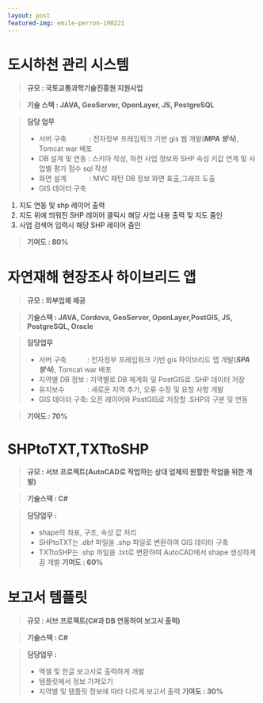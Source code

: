 ```yaml
---
layout: post
featured-img: emile-perron-190221
---
```


도시하천 관리 시스템
======

> **규모 :  국토교통과학기술진흥원 지원사업**

> **기술 스택  :  JAVA, GeoServer, OpenLayer, JS, PostgreSQL**

> **담당 업무**  
> - 서버 구축 　　　: 전자정부 프레임워크 기반 gis 웹 개발(**_MPA 방식_**), Tomcat war 배포
> - DB 설계 및 연동 : 스키마 작성, 하천 사업 정보와 SHP 속성 키값 연계 및 사업별 평가 점수 sql 작성
> - 화면 설계 　　　:  MVC 패턴 DB 정보 화면 표출,그래프 도출
> - GIS 데이터 구축 
  1. 지도 연동 및 shp 레이어 출력
  2. 지도 위에 띄워진 SHP 레이어 클릭시 해당 사업 내용 출력 및 지도 줌인
  3. 사업 검색어 입력시 해당 SHP 레이어 줌인 

 > **기여도 : 80%**


자연재해 현장조사 하이브리드 앱
======

> **규모 : 외부업체 제공**

> **기술스택 :  JAVA, Cordova, GeoServer, OpenLayer,PostGIS, JS, PostgreSQL, Oracle**

> **담당업무**
> - 서버 구축　　　: 전자정부 프레임워크 기반 gis 하이브리드 앱 개발(**_SPA 방식_**), Tomcat war 배포
> - 지역별 DB 정보 : 지역별로 DB 체계화 및  PostGIS로 .SHP 데이터 저장
> - 유지보수 　　　: 새로운 지역 추가, 오류 수정 및 요청 사항 개발
> - GIS 데이터 구축: 오픈 레이어와 PostGIS로 저장할 .SHP의 구분 및 연동

     
> **기여도 : 70%**


SHPtoTXT,TXTtoSHP
======

> **규모 : 서브 프로젝트(AutoCAD로 작업하는 상대 업체의 원할한 작업을 위한 개발)** 

> **기술스택 : C#**

> **담당업무 :**
> - shape의 좌표, 구조, 속성 값 처리 
> - SHPtoTXT는 .dbf 파일을 .shp 파일로 변환하여 GIS 데이터 구축
> - TXTtoSHP는 .shp 파일을 .txt로 변환하여 AutoCAD에서 shape 생성하게끔 개발
> **기여도 : 60%** 


보고서 템플릿 
======

> **규모 : 서브 프로젝트(C#과 DB 연동하여 보고서 출력)** 

> **기술스택 : C#**

> **담당업무 :**
> - 엑셀 및 한글 보고서로 출력하게 개발 
> - 템플릿에서 정보 가져오기 
> - 지역별 및 템플릿 정보에 따라 다르게 보고서 출력
> **기여도 : 30%** 
